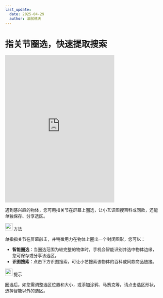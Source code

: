 ```yaml
---
last_update:
  date: 2025-04-29
  author: 油腻樵夫
---
```


# 指关节圈选，快速提取搜索

<iframe src="https://tips-p01-drcn.dbankcdn.cn/MODEL/EMUI/C00B030/resource/card/202512031Znvtc/zh-cn/image/video/20005923_f001_Select_Content.mp4#toolbar=0" scrolling="no" border="0" frameborder="no" framespacing="0" allowfullscreen="true" width="360" height="486"> </iframe>

遇到感兴趣的物体，您可用指关节在屏幕上圈选，让小艺识图搜百科或同款，还能单独保存、分享选区。

<img src="https://tips-p01-drcn.dbankcdn.cn/MODEL/EMUI/C00B030/resource/card/202503041becsx/zh-cn/image/common/buttons/fig_method.png" width="24" height="24"/> 方法

单指指关节在屏幕敲击，并稍微用力在物体上圈出一个封闭图形，您可以：

+   **智能圈选**：当圈选范围为较完整的物体时，手机会智能识别并选中物体边缘，您可保存或分享该选区。
+   **识图搜索**：点击下方识图搜索，可让小艺搜索该物体的百科或同款商品链接。

<img src="https://tips-p01-drcn.dbankcdn.cn/MODEL/EMUI/C00B030/resource/card/202508300vZjQz/zh-cn/image/common/buttons/fig_tips.png" width="24" height="24"/> 提示

圈选后，如您需调整选区位置和大小，或添加涂鸦、马赛克等，请点击选区形状，选择智能以外的选区。

